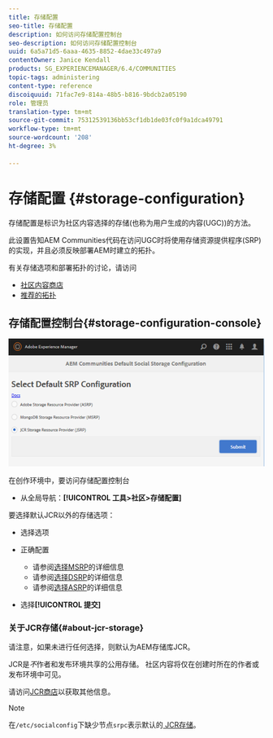 ```yaml
---
title: 存储配置
seo-title: 存储配置
description: 如何访问存储配置控制台
seo-description: 如何访问存储配置控制台
uuid: 6a5a71d5-6aaa-4635-8852-4dae33c497a9
contentOwner: Janice Kendall
products: SG_EXPERIENCEMANAGER/6.4/COMMUNITIES
topic-tags: administering
content-type: reference
discoiquuid: 71fac7e9-814a-48b5-b816-9bdcb2a05190
role: 管理员
translation-type: tm+mt
source-git-commit: 75312539136bb53cf1db1de03fc0f9a1dca49791
workflow-type: tm+mt
source-wordcount: '208'
ht-degree: 3%

---
```



# 存储配置 {#storage-configuration}

存储配置是标识为社区内容选择的存储(也称为用户生成的内容(UGC))的方法。

此设置告知AEM Communities代码在访问UGC时将使用存储资源提供程序(SRP)的实现，并且必须反映部署AEM时建立的拓扑。

有关存储选项和部署拓扑的讨论，请访问

* [社区内容商店](working-with-srp.md)
* [推荐的拓扑](topologies.md)

## 存储配置控制台{#storage-configuration-console}

![chlimage_1-188](assets/chlimage_1-188.png)

在创作环境中，要访问存储配置控制台

* 从全局导航：**[!UICONTROL 工具>社区>存储配置]**

要选择默认JCR以外的存储选项：

* 选择选项
* 正确配置

   * 请参阅[选择MSRP](msrp.md#select-msrp)的详细信息
   * 请参阅[选择DSRP](dsrp.md#select-dsrp)的详细信息
   * 请参阅[选择ASRP](asrp.md#select-asrp)的详细信息

* 选择&#x200B;**[!UICONTROL 提交]**

### 关于JCR存储{#about-jcr-storage}

请注意，如果未进行任何选择，则默认为AEM存储库JCR。

JCR是&#x200B;*不*&#x200B;作者和发布环境共享的公用存储。 社区内容将仅在创建时所在的作者或发布环境中可见。

请访问[JCR商店](jsrp.md)以获取其他信息。

>[!NOTE]
>
>在`/etc/socialconfig`下缺少节点`srpc`表示默认的[ JCR存储](jsrp.md)。

